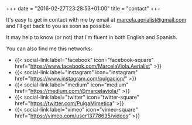 +++
date = "2016-02-27T23:28:53+01:00"
title = "contact"
+++

It's easy to get in contact with me by email at [marcela.aerialist@gmail.com](mailto:marcela.aerialist@gmail.com?subject=Contact%20from%20your%20website) and I'll get back to you as soon as possible.

It may help to know (or not) that I'm fluent in both English and Spanish.

You can also find me this networks:

* {{< social-link label="facebook" icon="facebook-square" href="https://www.facebook.com/MarcelaViola.Aerialist" >}}
* {{< social-link label="instagram" icon="instagram" href="https://www.instagram.com/pulgacion/" >}}
* {{< social-link label="medium" icon="medium" href="https://medium.com/@marcelaviola/" >}}
* {{< social-link label="twitter" icon="twitter-square" href="https://twitter.com/PulgaMimetica" >}}
* {{< social-link label="vimeo" icon="vimeo-square" href="https://vimeo.com/user13778635/videos" >}}
